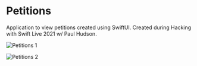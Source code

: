 # Petitions
Application to view petitions created using SwiftUI.
Created during Hacking with Swift Live 2021 w/ Paul Hudson.

![Petitions 1](https://user-images.githubusercontent.com/54866720/131419813-45fceb3e-cf71-4fe5-86f2-7c9496add588.jpg)


![Petitions 2](https://user-images.githubusercontent.com/54866720/131419905-40de344d-3a4f-40a5-87aa-a4ed66b77840.png)

